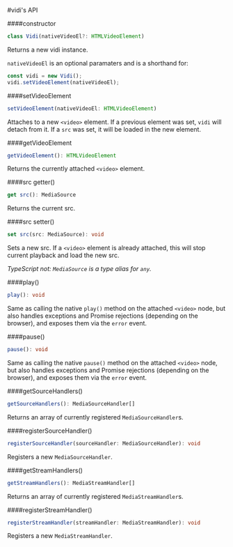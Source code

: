 #vidi's API

####constructor
```ts
class Vidi(nativeVideoEl?: HTMLVideoElement)
```
Returns a new vidi instance.

`nativeVideoEl` is an optional paramaters and is a shorthand for:
```ts
const vidi = new Vidi();
vidi.setVideoElement(nativeVideoEl);
```

####setVideoElement
```ts
setVideoElement(nativeVideoEl: HTMLVideoElement)
```
Attaches to a new `<video>` element.
If a previous element was set, `vidi` will detach from it.
If a `src` was set, it will be loaded in the new element. 

####getVideoElement
```ts
getVideoElement(): HTMLVideoElement
```
Returns the currently attached `<video>` element.

####src getter()
```ts
get src(): MediaSource
```
Returns the current src.

####src setter() 
```ts
set src(src: MediaSource): void
```
Sets a new src. If a `<video>` element is already attached, this will stop current playback and load the new src.

*TypeScript not: `MediaSource` is a type alias for `any`.* 

####play() 
```ts
play(): void
```
Same as calling the native `play()` method on the attached `<video>` node,
but also handles exceptions and Promise rejections (depending on the browser),
and exposes them via the `error` event.

####pause() 
```ts
pause(): void
```
Same as calling the native `pause()` method on the attached `<video>` node,
but also handles exceptions and Promise rejections (depending on the browser),
and exposes them via the `error` event.

####getSourceHandlers() 
```ts
getSourceHandlers(): MediaSourceHandler[]
```
Returns an array of currently registered `MediaSourceHandler`s.

####registerSourceHandler() 
```ts
registerSourceHandler(sourceHandler: MediaSourceHandler): void
```
Registers a new `MediaSourceHandler`.


####getStreamHandlers() 
```ts
getStreamHandlers(): MediaStreamHandler[]
```
Returns an array of currently registered `MediaStreamHandler`s.

####registerStreamHandler() 
```ts
registerStreamHandler(streamHandler: MediaStreamHandler): void
```
Registers a new `MediaStreamHandler`.
